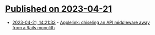 # [Published on 2023-04-21](index.md)

* [2023-04-21, 14:21:33](https://lobste.rs/s/x3ttst/applelink_chiseling_api_middleware_away) - [Applelink: chiseling an API middleware away from a Rails monolith](https://www.tramline.app/blog/applelink-chiseling-an-api-middleware-away-from-a-rails-monolith)
